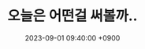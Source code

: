 ---
layout: post
title:  "오늘은 어떤걸 써볼까.."
date:   2023-09-01 09:40:00 +0900
categories: [Github, blog]
typora-root-url: ../
---